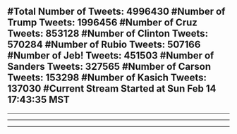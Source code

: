 #Total Number of Tweets: 4996430 
#Number of Trump Tweets: 1996456
#Number of Cruz Tweets: 853128
#Number of Clinton Tweets: 570284
#Number of Rubio Tweets: 507166
#Number of Jeb! Tweets: 451503
#Number of Sanders Tweets: 327565
#Number of Carson Tweets: 153298
#Number of Kasich Tweets: 137030
#Current Stream Started at Sun Feb 14 17:43:35 MST
---
---
---
---

